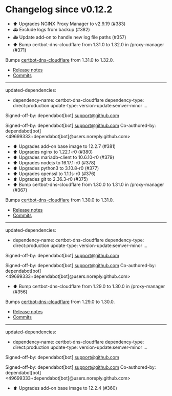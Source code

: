 # Changelog since v0.12.2
- ⬆️ Upgrades NGINX Proxy Manager to v2.9.19 (#383) 
- 🚑 Exclude logs from backup (#382) 
- 🚑 Update add-on to handle new log file paths (#357) 
- ⬆️ Bump certbot-dns-cloudflare from 1.31.0 to 1.32.0 in /proxy-manager (#371)

Bumps [certbot-dns-cloudflare](https://github.com/certbot/certbot) from 1.31.0 to 1.32.0.
- [Release notes](https://github.com/certbot/certbot/releases)
- [Commits](https://github.com/certbot/certbot/compare/v1.31.0...v1.32.0)

---
updated-dependencies:
- dependency-name: certbot-dns-cloudflare
  dependency-type: direct:production
  update-type: version-update:semver-minor
...

Signed-off-by: dependabot[bot] <support@github.com>

Signed-off-by: dependabot[bot] <support@github.com>
Co-authored-by: dependabot[bot] <49699333+dependabot[bot]@users.noreply.github.com> 
- ⬆️ Upgrades add-on base image to 12.2.7 (#381) 
- ⬆️ Upgrades nginx to 1.22.1-r0 (#380) 
- ⬆️ Upgrades mariadb-client to 10.6.10-r0 (#379) 
- ⬆️ Upgrades nodejs to 16.17.1-r0 (#378) 
- ⬆️ Upgrades python3 to 3.10.8-r0 (#377) 
- ⬆️ Upgrades openssl to 1.1.1s-r0 (#376) 
- ⬆️ Upgrades git to 2.36.3-r0 (#375) 
- ⬆️ Bump certbot-dns-cloudflare from 1.30.0 to 1.31.0 in /proxy-manager (#367)

Bumps [certbot-dns-cloudflare](https://github.com/certbot/certbot) from 1.30.0 to 1.31.0.
- [Release notes](https://github.com/certbot/certbot/releases)
- [Commits](https://github.com/certbot/certbot/compare/v1.30.0...v1.31.0)

---
updated-dependencies:
- dependency-name: certbot-dns-cloudflare
  dependency-type: direct:production
  update-type: version-update:semver-minor
...

Signed-off-by: dependabot[bot] <support@github.com>

Signed-off-by: dependabot[bot] <support@github.com>
Co-authored-by: dependabot[bot] <49699333+dependabot[bot]@users.noreply.github.com> 
- ⬆️ Bump certbot-dns-cloudflare from 1.29.0 to 1.30.0 in /proxy-manager (#356)

Bumps [certbot-dns-cloudflare](https://github.com/certbot/certbot) from 1.29.0 to 1.30.0.
- [Release notes](https://github.com/certbot/certbot/releases)
- [Commits](https://github.com/certbot/certbot/compare/v1.29.0...v1.30.0)

---
updated-dependencies:
- dependency-name: certbot-dns-cloudflare
  dependency-type: direct:production
  update-type: version-update:semver-minor
...

Signed-off-by: dependabot[bot] <support@github.com>

Signed-off-by: dependabot[bot] <support@github.com>
Co-authored-by: dependabot[bot] <49699333+dependabot[bot]@users.noreply.github.com> 
- ⬆️ Upgrades add-on base image to 12.2.4 (#360) 
